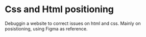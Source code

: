 # Css and Html positioning
Debuggin a website to correct issues on html and css. Mainly on posistioning, using Figma as reference.
